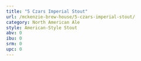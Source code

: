```yaml
---
title: "5 Czars Imperial Stout"
url: /mckenzie-brew-house/5-czars-imperial-stout/
category: North American Ale
style: American-Style Stout
abv: 0
ibu: 0
srm: 0
upc: 0
---
```


